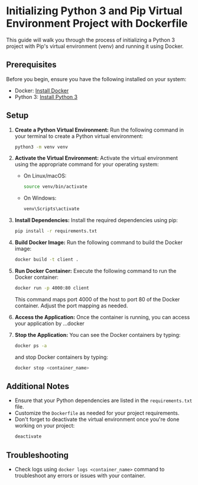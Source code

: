 # Initializing Python 3 and Pip Virtual Environment Project with Dockerfile

This guide will walk you through the process of initializing a Python 3 project with Pip's virtual environment (venv) and running it using Docker.

## Prerequisites

Before you begin, ensure you have the following installed on your system:

- Docker: [Install Docker](https://docs.docker.com/get-docker/)
- Python 3: [Install Python 3](https://www.python.org/downloads/)

## Setup

1. **Create a Python Virtual Environment:**
   Run the following command in your terminal to create a Python virtual environment:
   ```bash
   python3 -m venv venv
   ```

2. **Activate the Virtual Environment:**
   Activate the virtual environment using the appropriate command for your operating system:
   - On Linux/macOS:
     ```bash
     source venv/bin/activate
     ```
   - On Windows:
     ```bash
     venv\Scripts\activate
     ```

3. **Install Dependencies:**
   Install the required dependencies using pip:
   ```bash
   pip install -r requirements.txt
   ```

4. **Build Docker Image:**
   Run the following command to build the Docker image:
   ```bash
   docker build -t client .
   ```

5. **Run Docker Container:**
   Execute the following command to run the Docker container:
   ```bash
   docker run -p 4000:80 client
   ```

   This command maps port 4000 of the host to port 80 of the Docker container. Adjust the port mapping as needed.

6. **Access the Application:**
   Once the container is running, you can access your application by ...docker

7. **Stop the Application:**
   You can see the Docker containers by typing:
   ```bash
   docker ps -a
   ```

   and stop Docker containers by typing:
   ```bash
   docker stop <container_name>
   ```

## Additional Notes

- Ensure that your Python dependencies are listed in the `requirements.txt` file.
- Customize the `Dockerfile` as needed for your project requirements.
- Don't forget to deactivate the virtual environment once you're done working on your project:
   ```bash
   deactivate
   ```

## Troubleshooting

- Check logs using `docker logs <container_name>` command to troubleshoot any errors or issues with your container.
